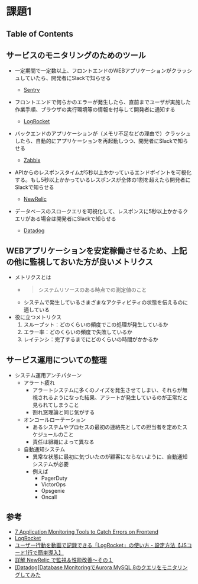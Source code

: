 # 課題1

## Table of Contents
<!-- START doctoc -->
<!-- END doctoc -->

## サービスのモニタリングのためのツール

- 一定期間で一定数以上、フロントエンドのWEBアプリケーションがクラッシュしていたら、開発者にSlackで知らせる
  - [Sentry](https://sentry.io/welcome/)

- フロントエンドで何らかのエラーが発生したら、直前までユーザが実施した作業手順、ブラウザの実行環境等の情報を付与して開発者に通知する
  - [LogRocket](https://logrocket.com/)

- バックエンドのアプリケーションが（メモリ不足などの理由で）クラッシュしたら、自動的にアプリケーションを再起動しつつ、開発者にSlackで知らせる
  - [Zabbix](https://www.zabbix.com/jp)

- APIからのレスポンスタイムが5秒以上かかっているエンドポイントを可視化する。もし5秒以上かかっているレスポンスが全体の1割を超えたら開発者にSlackで知らせる
  - [NewRelic](https://newrelic.com/jp)

- データベースのスロークエリを可視化して、レスポンスに5秒以上かかるクエリがある場合は開発者にSlackで知らせる
  - [Datadog](https://www.datadoghq.com/ja/)

## WEBアプリケーションを安定稼働させるため、上記の他に監視しておいた方が良いメトリクス

- メトリクスとは
  - > システムリソースのある時点での測定値のこと
  - システムで発生しているさまざまなアクティビティの状態を伝えるのに適している
- 役に立つメトリクス
  1. スループット：どのくらいの頻度でこの処理が発生しているか
  2. エラー率：どのくらいの頻度で失敗しているか
  3. レイテンシ：完了するまでにどのくらいの時間がかかるか

## サービス運用についての整理

- システム運用アンチパターン
  - アラート疲れ
    - アラートシステムに多くのノイズを発生させてしまい、それらが無視されるようになった結果、アラートが発生しているのが正常だと見られてしまうこと
    - 割れ窓理論と同じ気がする
  - オンコールローテーション
    - あるシステムやプロセスの最初の連絡先としての担当者を定めたスケジュールのこと
    - 責任は組織によって異なる
  - 自動通知システム
    - 異常な状態に最初に気づいたのが顧客にならないように、自動通知システムが必要
    - 例えば
      - PagerDuty
      - VictorOps
      - Opsgenie
      - Oncall
  



## 参考

- [7 Application Monitoring Tools to Catch Errors on Frontend](https://geekflare.com/frontend-web-monitoring/)
- [LogRocket](https://logrocket.com/)
- [ユーザー行動を動画で記録できる「LogRocket」の使い方・設定方法【JSコード1行で簡単導入】](https://tekito-style.me/columns/howto-use-logrocket)
- [詳解 NewRelic で監視＆性能改善〜その１](https://qiita.com/wapa5pow/items/e3ef018af270cc2ad014)
- [[Datadog]Database MonitoringでAurora MySQL 8のクエリをモニタリングしてみた](https://blog.adachin.me/archives/49289)